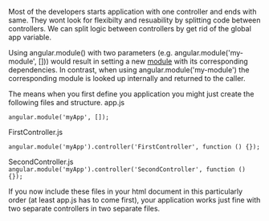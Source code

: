  Most of the developers starts application with one controller and ends with same.
 They wont look for flexibilty and resuability by splitting code between controllers.
 We can split logic between controllers by get rid of the global app variable. 

Using angular.module() with two parameters (e.g. angular.module('my-module', [])) would result in setting a new <a class="x-grid-item"  href='/slidedeck/#1. Overview/2 Core-Concepts/16. Module' target="_blank">module</a> with its corresponding dependencies. In contrast, when using angular.module('my-module') the corresponding module is looked up internally and returned to the caller.

The means when you first define you application you might just create the following files and structure.
app.js
```script
angular.module('myApp', []);
```
FirstController.js
```script
angular.module('myApp').controller('FirstController', function () {});
```
SecondController.js
`angular.module('myApp').controller('SecondController', function () {});`

If you now include these files in your html document in this particularly order (at least app.js has to come first), your application works just fine with two separate controllers in two separate files.


